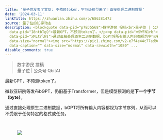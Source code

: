 ```yaml
---
title: '量子位发表了文章: 不依赖token，字节级模型来了！直接处理二进制数据'
date: '2024-03-11'
linkTitle: https://zhuanlan.zhihu.com/p/686381473
source: 量子位的知乎动态
description: <blockquote data-pid="p7BJ5568">数字游民 投稿<br>量子位 | 公众号 QbitAI</blockquote><p
  data-pid="I8ntbTgQ">最新GPT，不预测token了。</p><p data-pid="vSWFN1rb">微软亚研院等发布bGPT，仍旧基于Transformer，但是模型预测的是<b>下一个字节（byte）</b>。</p><p
  data-pid="xMLtrlWs">通过直接处理原生二进制数据，bGPT将所有输入内容都视为字节序列，从而可以不受限于任何特定的格式或任务。</p><p class="ztext-empty-paragraph"><br></p><figure
  data-size="normal"><img src="https://pic1.zhimg.com/v2-e7f4e44c77ad9d874a7eb9d02e15b1d8_1440w.jpg"
  data-caption="" data-size="normal" data-rawwidth="1080" ...
disable_comments: true
---
```

<blockquote data-pid="p7BJ5568">数字游民 投稿<br>量子位 | 公众号 QbitAI</blockquote><p data-pid="I8ntbTgQ">最新GPT，不预测token了。</p><p data-pid="vSWFN1rb">微软亚研院等发布bGPT，仍旧基于Transformer，但是模型预测的是<b>下一个字节（byte）</b>。</p><p data-pid="xMLtrlWs">通过直接处理原生二进制数据，bGPT将所有输入内容都视为字节序列，从而可以不受限于任何特定的格式或任务。</p><p class="ztext-empty-paragraph"><br></p><figure data-size="normal"><img src="https://pic1.zhimg.com/v2-e7f4e44c77ad9d874a7eb9d02e15b1d8_1440w.jpg" data-caption="" data-size="normal" data-rawwidth="1080" ...